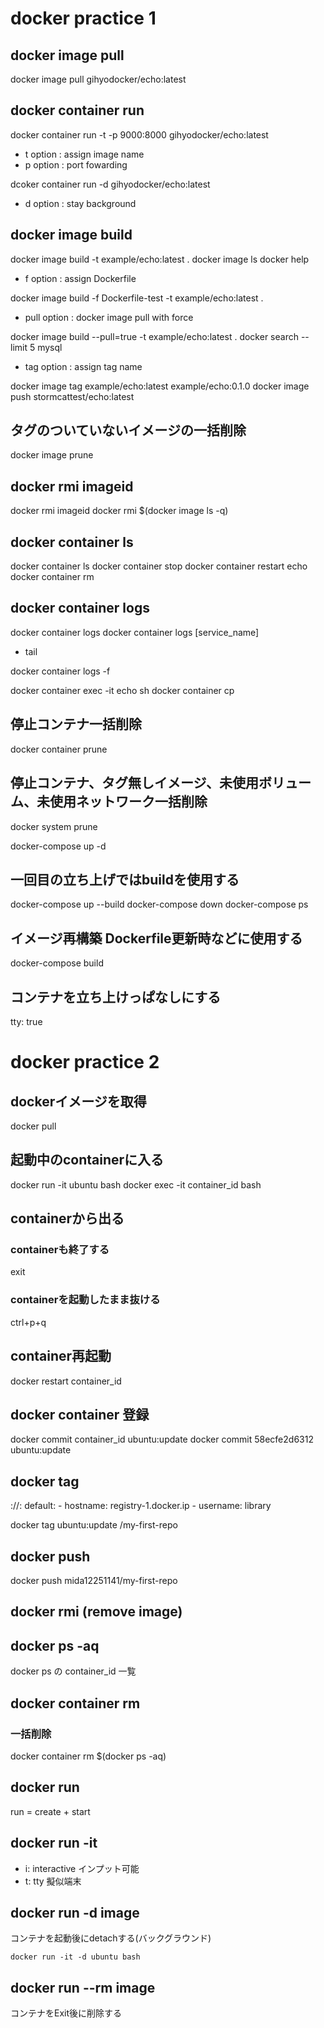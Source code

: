 # docker practice 1
## docker image pull
docker image pull gihyodocker/echo:latest

## docker container run 
docker container run -t -p 9000:8000 gihyodocker/echo:latest
- t option : assign image name
- p option : port fowarding

dcoker container run -d gihyodocker/echo:latest
- d option : stay background

## docker image build 
docker image build -t example/echo:latest .
docker image ls
docker help

- f option : assign Dockerfile

docker image build -f Dockerfile-test -t example/echo:latest .

- pull option : docker image pull with force

docker image build --pull=true -t example/echo:latest .
docker search --limit 5 mysql

- tag option : assign tag name

docker image tag example/echo:latest example/echo:0.1.0
docker image push stormcattest/echo:latest

## タグのついていないイメージの一括削除
docker image prune

## docker rmi imageid
docker rmi imageid
docker rmi $(docker image ls -q)

## docker container ls
docker container ls
docker container stop
docker container restart echo
docker container rm

## docker container logs
docker container logs
docker container logs [service_name]

- tail

docker container logs -f

docker container exec -it echo sh
docker container cp

## 停止コンテナ一括削除
docker container prune

## 停止コンテナ、タグ無しイメージ、未使用ボリューム、未使用ネットワーク一括削除
docker system prune

docker-compose up -d

## 一回目の立ち上げではbuildを使用する
docker-compose up --build
docker-compose down
docker-compose ps

## イメージ再構築 Dockerfile更新時などに使用する
docker-compose build

## コンテナを立ち上けっぱなしにする
tty: true

# docker practice 2
## dockerイメージを取得
docker pull 

## 起動中のcontainerに入る
docker run -it ubuntu bash
docker exec -it container_id bash

## containerから出る
### containerも終了する
exit

### containerを起動したまま抜ける
ctrl+p+q

## container再起動
docker restart container_id

## docker container 登録
docker commit container_id ubuntu:update
docker commit 58ecfe2d6312 ubuntu:update

## docker tag
<hostname>:<port>/<username>/<repository>:<tag>
default:
    - hostname: registry-1.docker.ip
    - username: library

docker tag ubuntu:update <username>/my-first-repo

## docker push
docker push mida12251141/my-first-repo

## docker rmi (remove image)

## docker ps -aq
docker ps の container_id 一覧

## docker container rm
### 一括削除
docker container rm $(docker ps -aq)

## docker run
run = create + start

## docker run -it
- i: interactive インプット可能
- t: tty 擬似端末

## docker run -d image
コンテナを起動後にdetachする(バックグラウンド)

```
docker run -it -d ubuntu bash
```

## docker run --rm image
コンテナをExit後に削除する
